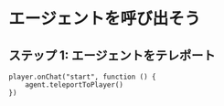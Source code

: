 # エージェントを呼び出そう

## ステップ 1: エージェントをテレポート

```blocks
player.onChat("start", function () {
    agent.teleportToPlayer()
})
```
